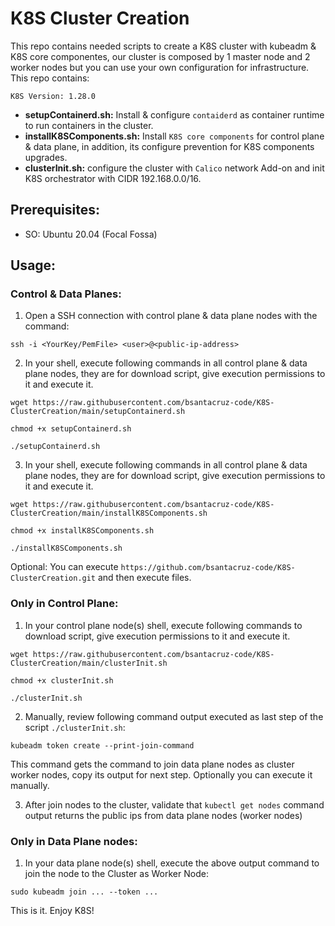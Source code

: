 # K8S Cluster Creation

This repo contains needed scripts to create a K8S cluster with kubeadm & K8S core componentes, our cluster is composed by 1 master node and 2 worker nodes but you can use your own configuration for infrastructure. This repo contains:

`K8S Version: 1.28.0`

- **setupContainerd.sh:** Install & configure `contaiderd` as container runtime to run containers in the cluster.
- **installK8SComponents.sh:** Install `K8S core components` for control plane & data plane, in addition, its configure prevention for K8S components upgrades.
- **clusterInit.sh:** configure the cluster with `Calico` network Add-on and init K8S orchestrator with CIDR 192.168.0.0/16.

## Prerequisites:

- SO: Ubuntu 20.04 (Focal Fossa)

## Usage:

### Control & Data Planes:

1. Open a SSH connection with control plane & data plane nodes with the command:

```
ssh -i <YourKey/PemFile> <user>@<public-ip-address>
```

2. In your shell, execute following commands in all control plane & data plane nodes, they are for download script, give execution permissions to it and execute it.

```
wget https://raw.githubusercontent.com/bsantacruz-code/K8S-ClusterCreation/main/setupContainerd.sh

chmod +x setupContainerd.sh

./setupContainerd.sh
```

3. In your shell, execute following commands in all control plane & data plane nodes, they are for download script, give execution permissions to it and execute it.

```
wget https://raw.githubusercontent.com/bsantacruz-code/K8S-ClusterCreation/main/installK8SComponents.sh

chmod +x installK8SComponents.sh

./installK8SComponents.sh
```

Optional: You can execute `https://github.com/bsantacruz-code/K8S-ClusterCreation.git` and then execute files.

### Only in Control Plane:

1. In your control plane node(s) shell, execute following commands to download script, give execution permissions to it and execute it.

```
wget https://raw.githubusercontent.com/bsantacruz-code/K8S-ClusterCreation/main/clusterInit.sh

chmod +x clusterInit.sh

./clusterInit.sh
```

2. Manually, review following command output executed as last step of the script `./clusterInit.sh`:

```
kubeadm token create --print-join-command
```

This command gets the command to join data plane nodes as cluster worker nodes, copy its output for next step. Optionally you can execute it manually.

3. After join nodes to the cluster, validate that `kubectl get nodes` command output returns the public ips from data plane nodes (worker nodes)

### Only in Data Plane nodes:

1. In your data plane node(s) shell, execute the above output command to join the node to the Cluster as Worker Node:

```
sudo kubeadm join ... --token ...
```

This is it. Enjoy K8S!
